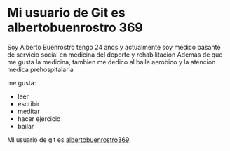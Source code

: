 # Mi usuario de Git es albertobuenrostro 369

Soy Alberto Buenrostro tengo 24 años y actualmente soy medico pasante de servicio social en medicina del deporte y rehabilitacion
Además de que me gusta la medicina, tambien me dedico al baile aerobico y la atencion medica prehospitalaria

me gusta:

- leer
- escribir
- meditar
- hacer ejercicio
- bailar


Mi usuario de git es [albertobuenrostro369](https://github.com/albertobuenrostro369)

